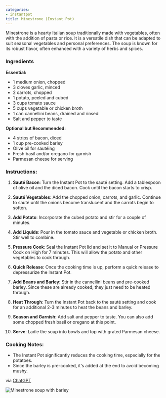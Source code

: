 ```yaml
---
categories:
- instantpot
title: Minestrone (Instant Pot)
---
```


Minestrone is a hearty Italian soup traditionally made with vegetables, often with the addition of pasta or rice. It is a versatile dish that can be adapted to suit seasonal vegetables and personal preferences. The soup is known for its robust flavor, often enhanced with a variety of herbs and spices.


### Ingredients

**Essential:**

- 1 medium onion, chopped
- 3 cloves garlic, minced
- 2 carrots, chopped
- 1 potato, peeled and cubed
- 3 cups tomato sauce
- 5 cups vegetable or chicken broth
- 1 can cannellini beans, drained and rinsed
- Salt and pepper to taste

**Optional but Recommended:**

- 4 strips of bacon, diced
- 1 cup pre-cooked barley
- Olive oil for sautéing
- Fresh basil and/or oregano for garnish
- Parmesan cheese for serving

### Instructions:

1.  **Sauté Bacon**: Turn the Instant Pot to the sauté setting. Add a tablespoon of olive oil and the diced bacon. Cook until the bacon starts to crisp.
    
2.  **Sauté Vegetables**: Add the chopped onion, carrots, and garlic. Continue to sauté until the onions become translucent and the carrots begin to soften.
    
3.  **Add Potato**: Incorporate the cubed potato and stir for a couple of minutes.
    
4.  **Add Liquids**: Pour in the tomato sauce and vegetable or chicken broth. Stir well to combine.
    
5.  **Pressure Cook**: Seal the Instant Pot lid and set it to Manual or Pressure Cook on High for 7 minutes. This will allow the potato and other vegetables to cook through.
    
6.  **Quick Release**: Once the cooking time is up, perform a quick release to depressurize the Instant Pot.
    
7.  **Add Beans and Barley**: Stir in the cannellini beans and pre-cooked barley. Since these are already cooked, they just need to be heated through.
    
8.  **Heat Through**: Turn the Instant Pot back to the sauté setting and cook for an additional 2-3 minutes to heat the beans and barley.
    
9.  **Season and Garnish**: Add salt and pepper to taste. You can also add some chopped fresh basil or oregano at this point.
    
10. **Serve**: Ladle the soup into bowls and top with grated Parmesan cheese.
    

### Cooking Notes:

- The Instant Pot significantly reduces the cooking time, especially for the potatoes.
- Since the barley is pre-cooked, it's added at the end to avoid becoming mushy.

via [ChatGPT](https://chat.openai.com/c/c74a68ce-daf3-46c3-97d1-8722d59c657f)

![Minestrone soup with barley](https://onedrive.live.com/embed?resid=8BC6084B92FFA451%21688166&authkey=%21AJRcr7kB2YwrFb0&width=660?no.jpg)